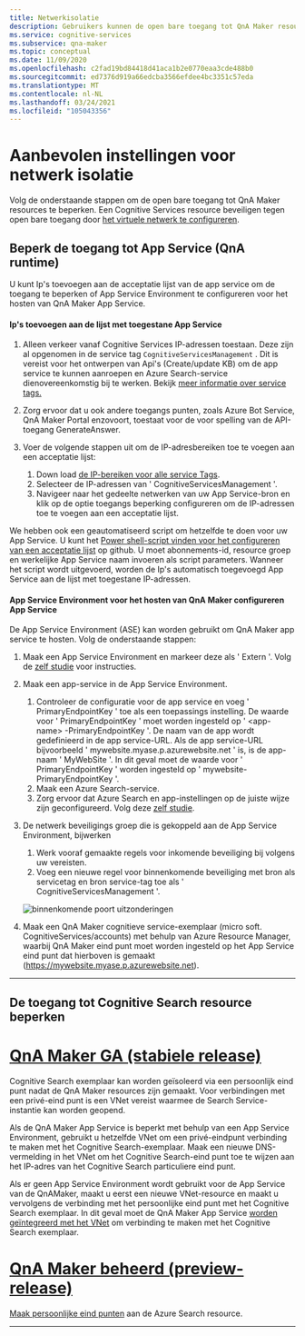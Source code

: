 ```yaml
---
title: Netwerkisolatie
description: Gebruikers kunnen de open bare toegang tot QnA Maker resources beperken.
ms.service: cognitive-services
ms.subservice: qna-maker
ms.topic: conceptual
ms.date: 11/09/2020
ms.openlocfilehash: c2fad19bd84418d41aca1b2e0770eaa3cde488b0
ms.sourcegitcommit: ed7376d919a66edcba3566efdee4bc3351c57eda
ms.translationtype: MT
ms.contentlocale: nl-NL
ms.lasthandoff: 03/24/2021
ms.locfileid: "105043356"
---
```

# <a name="recommended-settings-for-network-isolation"></a>Aanbevolen instellingen voor netwerk isolatie

Volg de onderstaande stappen om de open bare toegang tot QnA Maker resources te beperken. Een Cognitive Services resource beveiligen tegen open bare toegang door [het virtuele netwerk te configureren](../../cognitive-services-virtual-networks.md?tabs=portal).

## <a name="restrict-access-to-app-service-qna-runtime"></a>Beperk de toegang tot App Service (QnA runtime)

U kunt Ip's toevoegen aan de acceptatie lijst van de app service om de toegang te beperken of App Service Environment te configureren voor het hosten van QnA Maker App Service.

#### <a name="add-ips-to-app-service-allow-list"></a>Ip's toevoegen aan de lijst met toegestane App Service

1. Alleen verkeer vanaf Cognitive Services IP-adressen toestaan. Deze zijn al opgenomen in de service tag `CognitiveServicesManagement` . Dit is vereist voor het ontwerpen van Api's (Create/update KB) om de app service te kunnen aanroepen en Azure Search-service dienovereenkomstig bij te werken. Bekijk [meer informatie over service tags.](../../../virtual-network/service-tags-overview.md)
2. Zorg ervoor dat u ook andere toegangs punten, zoals Azure Bot Service, QnA Maker Portal enzovoort, toestaat voor de voor spelling van de API-toegang GenerateAnswer.
3. Voer de volgende stappen uit om de IP-adresbereiken toe te voegen aan een acceptatie lijst:

   1. Down load [de IP-bereiken voor alle service Tags](https://www.microsoft.com/download/details.aspx?id=56519).
   2. Selecteer de IP-adressen van ' CognitiveServicesManagement '.
   3. Navigeer naar het gedeelte netwerken van uw App Service-bron en klik op de optie toegangs beperking configureren om de IP-adressen toe te voegen aan een acceptatie lijst.

We hebben ook een geautomatiseerd script om hetzelfde te doen voor uw App Service. U kunt het [Power shell-script vinden voor het configureren van een acceptatie lijst](https://github.com/pchoudhari/QnAMakerBackupRestore/blob/master/AddRestrictedIPAzureAppService.ps1) op github. U moet abonnements-id, resource groep en werkelijke App Service naam invoeren als script parameters. Wanneer het script wordt uitgevoerd, worden de Ip's automatisch toegevoegd App Service aan de lijst met toegestane IP-adressen.

#### <a name="configure-app-service-environment-to-host-qna-maker-app-service"></a>App Service Environment voor het hosten van QnA Maker configureren App Service
    
De App Service Environment (ASE) kan worden gebruikt om QnA Maker app service te hosten. Volg de onderstaande stappen:

1. Maak een App Service Environment en markeer deze als ' Extern '. Volg de [zelf studie](../../../app-service/environment/create-external-ase.md) voor instructies.
2.  Maak een app-service in de App Service Environment.
    1. Controleer de configuratie voor de app service en voeg ' PrimaryEndpointKey ' toe als een toepassings instelling. De waarde voor ' PrimaryEndpointKey ' moet worden ingesteld op ' \<app-name\> -PrimaryEndpointKey '. De naam van de app wordt gedefinieerd in de app service-URL. Als de app service-URL bijvoorbeeld ' mywebsite.myase.p.azurewebsite.net ' is, is de app-naam ' MyWebSite '. In dit geval moet de waarde voor ' PrimaryEndpointKey ' worden ingesteld op ' mywebsite-PrimaryEndpointKey '.
    2. Maak een Azure Search-service.
    3. Zorg ervoor dat Azure Search en app-instellingen op de juiste wijze zijn geconfigureerd. 
          Volg deze [zelf studie](../reference-app-service.md?tabs=v1#app-service).
3.  De netwerk beveiligings groep die is gekoppeld aan de App Service Environment, bijwerken
    1. Werk vooraf gemaakte regels voor inkomende beveiliging bij volgens uw vereisten.
    2. Voeg een nieuwe regel voor binnenkomende beveiliging met bron als servicetag en bron service-tag toe als ' CognitiveServicesManagement '.
       
    ![binnenkomende poort uitzonderingen](../media/inbound-ports.png)

4.  Maak een QnA Maker cognitieve service-exemplaar (micro soft. CognitiveServices/accounts) met behulp van Azure Resource Manager, waarbij QnA Maker eind punt moet worden ingesteld op het App Service eind punt dat hierboven is gemaakt (https://mywebsite.myase.p.azurewebsite.net).
    
---

## <a name="restrict-access-to-cognitive-search-resource"></a>De toegang tot Cognitive Search resource beperken

# <a name="qna-maker-ga-stable-release"></a>[QnA Maker GA (stabiele release)](#tab/v1)

Cognitive Search exemplaar kan worden geïsoleerd via een persoonlijk eind punt nadat de QnA Maker resources zijn gemaakt. Voor verbindingen met een privé-eind punt is een VNet vereist waarmee de Search Service-instantie kan worden geopend. 

Als de QnA Maker App Service is beperkt met behulp van een App Service Environment, gebruikt u hetzelfde VNet om een privé-eindpunt verbinding te maken met het Cognitive Search-exemplaar. Maak een nieuwe DNS-vermelding in het VNet om het Cognitive Search-eind punt toe te wijzen aan het IP-adres van het Cognitive Search particuliere eind punt. 

Als er geen App Service Environment wordt gebruikt voor de App Service van de QnAMaker, maakt u eerst een nieuwe VNet-resource en maakt u vervolgens de verbinding met het persoonlijke eind punt met het Cognitive Search exemplaar. In dit geval moet de QnA Maker App Service [worden geïntegreerd met het VNet](../../../app-service/web-sites-integrate-with-vnet.md) om verbinding te maken met het Cognitive Search exemplaar. 

#  <a name="qna-maker-managed-preview-release"></a>[QnA Maker beheerd (preview-release)](#tab/v2)

[Maak persoonlijke eind punten](../reference-private-endpoint.md) aan de Azure Search resource.

---